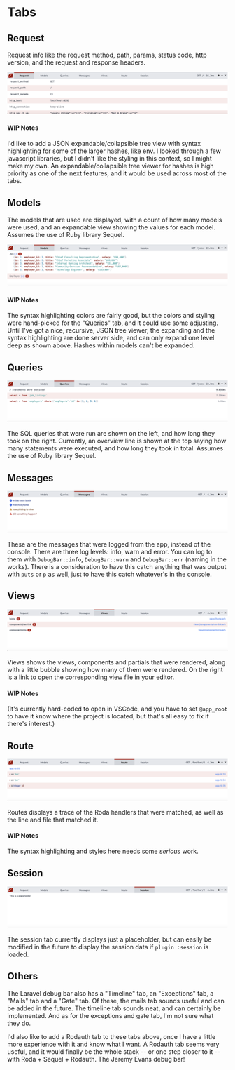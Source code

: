 # Tabs

## Request

Request info like the request method, path, params, status code, http version, and the request and response headers.

![Request Tab](docs/tabs/request.png)

#### WIP Notes
I'd like to add a JSON expandable/collapsible tree view with syntax highlighting for some of the larger hashes, like env. I looked through a few javascript libraries, but I didn't like the styling in this context, so I might make my own. An expandable/collapsible tree viewer for hashes is high priority as one of the next features, and it would be used across most of the tabs.

## Models

The models that are used are displayed, with a count of how many models were used, and an expandable view showing the values for each model. Assumes the use of Ruby library Sequel.

![Models Tab](docs/tabs/models.png)

#### WIP Notes
The syntax highlighting colors are fairly good, but the colors and styling were hand-picked for the "Queries" tab, and it could use some adjusting. Until I've got a nice, recursive, JSON tree viewer, the expanding and the syntax highlighting are done server side, and can only expand one level deep as shown above. Hashes within models can't be expanded.

## Queries

![Queries Tab](docs/tabs/queries.png)

The SQL queries that were run are shown on the left, and how long they took on the right. Currently, an overview line is shown at the top saying how many statements were executed, and how long they took in total. Assumes the use of Ruby library Sequel.

## Messages

![Messages Tab](docs/tabs/messages.png)

These are the messages that were logged from the app, instead of the console. There are three log levels: info, warn and error. You can log to them with `DebugBar::info`, `DebugBar::warn` and `DebugBar::err` (naming in the works). There is a consideration to have this catch anything that was output with `puts` or `p` as well, just to have this catch whatever's in the console.

## Views

![Views Tab](docs/tabs/views.png)

Views shows the views, components and partials that were rendered, along with a little bubble showing how many of them were rendered. On the right is a link to open the corresponding view file in your editor.

#### WIP Notes
(It's currently hard-coded to open in VSCode, and you have to set `@app_root` to have it know where the project is located, but that's all easy to fix if there's interest.)

## Route

![Route Tab](docs/tabs/route.png)

Routes displays a trace of the Roda handlers that were matched, as well as the line and file that matched it.

#### WIP Notes
The syntax highlighting and styles here needs some *serious* work.

## Session

![Session Tab](docs/tabs/session.png)

The session tab currently displays just a placeholder, but can easily be modified in the future to display the session data if `plugin :session` is loaded.

## Others

The Laravel debug bar also has a "Timeline" tab, an "Exceptions" tab, a "Mails" tab and a "Gate" tab. Of these, the mails tab sounds useful and can be added in the future. The timeline tab sounds neat, and can certainly be implemented. And as for the exceptions and gate tab, I'm not sure what they do.

I'd also like to add a Rodauth tab to these tabs above, once I have a little more experience with it and know what I want. A Rodauth tab seems very useful, and it would finally be the whole stack -- or one step closer to it -- with Roda + Sequel + Rodauth. The Jeremy Evans debug bar!
